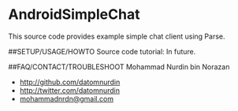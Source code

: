 # AndroidSimpleChat
This source code provides example simple chat client using Parse.

##SETUP/USAGE/HOWTO
Source code tutorial: In future.

##FAQ/CONTACT/TROUBLESHOOT
Mohammad Nurdin bin Norazan

- http://github.com/datomnurdin
- http://twitter.com/datomnurdin
- mohammadnrdn@gmail.com

